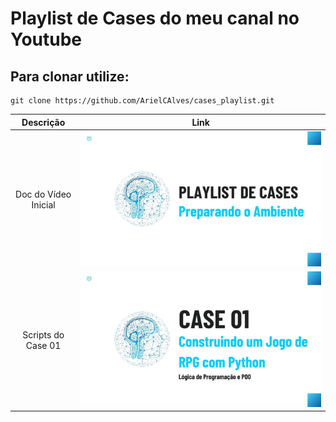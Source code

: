 # Playlist de Cases do meu canal no Youtube


## Para clonar utilize:
    git clone https://github.com/ArielCAlves/cases_playlist.git


| Descrição                               | Link |
|:------------------------------------:|:------:|
| Doc do Vídeo Inicial| [![Preparando o Ambiente](https://github.com/ArielCAlves/cases_playlist/blob/main/imgs/Thumbnail%20-%20Playlist.jpg)](https://github.com/ArielCAlves/cases_playlist/tree/main/video_inicial_doc) |
| Scripts do Case 01| [![CASE 01](https://github.com/ArielCAlves/cases_playlist/blob/main/imgs/Thumbnail%20-%20Case%2001.jpg)](https://github.com/ArielCAlves/cases_playlist/tree/main/Case01) |
